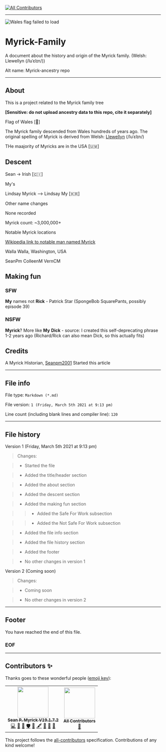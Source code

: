 
<!-- ALL-CONTRIBUTORS-BADGE:START - Do not remove or modify this section -->
[![All Contributors](https://img.shields.io/badge/all_contributors-2-orange.svg?style=flat-square)](#contributors-)
<!-- ALL-CONTRIBUTORS-BADGE:END -->
***

![Wales flag failed to load](/Flags/Flag_of_Wales_(1959–present).svg)

# Myrick-Family
A document about the history and origin of the Myrick family. (Welsh: Llewellyn (/luˈɛlɪn/))

Alt name: Myrick-ancestry repo

***

## About

This is a project related to the Myrick family tree

**[Sensitive: do not upload ancestry data to this repo, cite it separately]**

Flag of Wales [🏴󠁧󠁢󠁷󠁬󠁳󠁿]

The Myrick family descended from Wales hundreds of years ago. The original spelling of Myrick is derived from Welsh: [Llewellyn](https://en.wikipedia.org/wiki/Llywelyn_(name)) (/luˈɛlɪn/)

THe maajority of Myricks are in the USA [🇺🇲]

## Descent

Sean -> Irish [🇨🇮]

My's

Lindsay Myrick --> Lindsay My [🇰🇷]

Other name changes

None recorded

Myrick count: ~3,000,000+

Notable Myrick locations

[Wikipedia link to notable man named Myrick](https://en.wikipedia.org/wiki/Myrick)

Walla Walla, Washington, USA

SeanPm
ColleenM
VernCM

## Making fun

### SFW

**My** names not **Rick** - Patrick Star (SpongeBob SquarePants, possibly episode 39)

### NSFW

**Myrick**? More like **My** **Dick** - source: I created this self-deprecating phrase 1-2 years ago (Richard/Rick can also mean Dick, so this actually fits)

## Credits

A Myrick Historian, [Seanpm2001](https://github.com/seanpm2001) Started this article

***

## File info

File type: `Markdown (*.md)`

File version: `1 (Friday, March 5th 2021 at 9:13 pm)`

Line count (including blank lines and compiler line): `120`

***

## File history

Version 1 (Friday, March 5th 2021 at 9:13 pm)

> Changes:

> * Started the file

> * Added the title/header section

> * Added the about section

> * Added the descent section

> * Added the making fun section

> > * Added the Safe For Work subsection

> > * Added the Not Safe For Work subsection

> * Added the file info section

> * Added the file history section

> * Added the footer

> * No other changes in version 1

Version 2 (Coming soon)

> Changes:

> * Coming soon

> * No other changes in version 2

***

## Footer

You have reached the end of this file.

### EOF

***

## Contributors ✨

Thanks goes to these wonderful people ([emoji key](https://allcontributors.org/docs/en/emoji-key)):

<!-- ALL-CONTRIBUTORS-LIST:START - Do not remove or modify this section -->
<!-- prettier-ignore-start -->
<!-- markdownlint-disable -->
<table>
  <tr>
    <td align="center"><a href="https://gist.github.com/seanpm2001/7e40a0e13c066a57577d8200b1afc6a3"><img src="https://avatars.githubusercontent.com/u/65933340?v=4?s=100" width="100px;" alt=""/><br /><sub><b>Sean P. Myrick V19.1.7.2</b></sub></a><br /><a href="https://github.com/seanpm2001/Myrick-Family/commits?author=seanpm2001" title="Code">💻</a> <a href="https://github.com/seanpm2001/Myrick-Family/commits?author=seanpm2001" title="Documentation">📖</a> <a href="#projectManagement-seanpm2001" title="Project Management">📆</a> <a href="#security-seanpm2001" title="Security">🛡️</a> <a href="#data-seanpm2001" title="Data">🔣</a> <a href="#content-seanpm2001" title="Content">🖋</a> <a href="#design-seanpm2001" title="Design">🎨</a> <a href="#maintenance-seanpm2001" title="Maintenance">🚧</a> <a href="#ideas-seanpm2001" title="Ideas, Planning, & Feedback">🤔</a></td>
    <td align="center"><a href="https://allcontributors.org"><img src="https://avatars.githubusercontent.com/u/46410174?v=4?s=100" width="100px;" alt=""/><br /><sub><b>All Contributors</b></sub></a><br /><a href="https://github.com/seanpm2001/Myrick-Family/commits?author=all-contributors" title="Documentation">📖</a></td>
  </tr>
</table>

<!-- markdownlint-restore -->
<!-- prettier-ignore-end -->

<!-- ALL-CONTRIBUTORS-LIST:END -->

This project follows the [all-contributors](https://github.com/all-contributors/all-contributors) specification. Contributions of any kind welcome!
